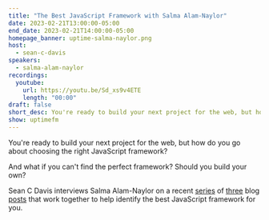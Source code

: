 ```yaml
---
title: "The Best JavaScript Framework with Salma Alam-Naylor"
date: 2023-02-21T13:00:00-05:00
end_date: 2023-02-21T14:00:00-05:00
homepage_banner: uptime-salma-naylor.png
host:
  - sean-c-davis
speakers:
  - salma-alam-naylor
recordings:
  youtube:
    url: https://youtu.be/Sd_xs9v4ETE
    length: "00:00"
draft: false
short_desc: You're ready to build your next project for the web, but how do you go about choosing the right JavaScript framework? Sean and Salma work together to answer that question.
show: uptimefm
---
```


You're ready to build your next project for the web, but how do you go about choosing the right JavaScript framework?

And what if you can't find the perfect framework? Should you build your own?

Sean C Davis interviews Salma Alam-Naylor on a recent [series](https://whitep4nth3r.com/blog/should-i-write-a-new-javascript-framework/) of [three](https://whitep4nth3r.com/blog/write-a-new-javascript-framework/) blog [posts](https://whitep4nth3r.com/blog/twitter-tech-history-spa/) that work together to help identify the best JavaScript framework for you.
